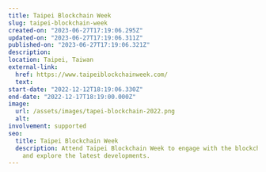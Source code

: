 ```yaml
---
title: Taipei Blockchain Week
slug: taipei-blockchain-week
created-on: "2023-06-27T17:19:06.295Z"
updated-on: "2023-06-27T17:19:06.311Z"
published-on: "2023-06-27T17:19:06.321Z"
description:
location: Taipei, Taiwan
external-link:
  href: https://www.taipeiblockchainweek.com/
  text:
start-date: "2022-12-12T18:19:06.330Z"
end-date: "2022-12-17T18:19:00.000Z"
image:
  url: /assets/images/tapei-blockchain-2022.png
  alt:
involvement: supported
seo:
  title: Taipei Blockchain Week
  description: Attend Taipei Blockchain Week to engage with the blockchain community
    and explore the latest developments.
---
```


